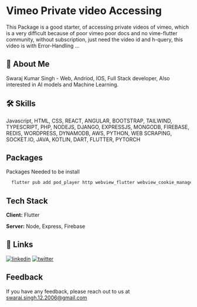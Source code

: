 

# Vimeo Private video Accessing

This Package is a good starter, of accessing private videos of vimeo, which is a very difficult because of poor vimeo poor docs and no vime-flutter community, without subscription, just need the video id and h-query, this video is with Error-Handling ...


## 🚀 About Me

Swaraj Kumar Singh - Web, Andriod, IOS, Full Stack developer, Also interested in AI models and Machine Learning.


## 🛠 Skills
Javascript, HTML, CSS, REACT, ANGULAR, BOOTSTRAP, TAILWIND, TYPESCRIPT, PHP, NODEJS, DJANGO, EXPRESSJS, MONGODB, FIREBASE, REDIS, WORDPRESS, DYNAMODB, AWS, PYTHON, WEB SCRAPING, SOCKET.IO, JAVA, KOTLIN, DART, FLUTTER, PYTORCH

## Packages

Packages Needed to be install

```bash
  flutter pub add pod_player http webview_flutter webview_cookie_manager
```


## Tech Stack

**Client:** Flutter

**Server:** Node, Express, Firebase


## 🔗 Links
[![linkedin](https://img.shields.io/badge/linkedin-0A66C2?style=for-the-badge&logo=linkedin&logoColor=white)](https://www.linkedin.com/in/swaraj-kumar-a65ab922a/)
[![twitter](https://img.shields.io/badge/twitter-1DA1F2?style=for-the-badge&logo=twitter&logoColor=white)](https://twitter.com/SwarajKumarSi16)



## Feedback

If you have any feedback, please reach out to us at swaraj.singh.12.2006@gmail.com

